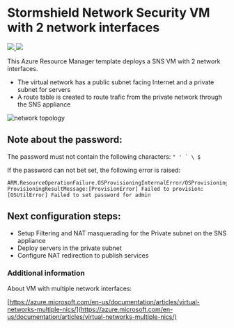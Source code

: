 # Stormshield Network Security VM with 2 network interfaces

<a href="https://portal.azure.com/#create/Microsoft.Template/uri/https%3A%2F%2Fraw.githubusercontent.com%2Fstormshield%2Fazure-templates%2Fmaster%2Fsns%2Fsns-2-nics%2Ftemplate.json" target="_blank">
    <img src="http://azuredeploy.net/deploybutton.png"/>
</a><a href="http://armviz.io/#/?load=https://raw.githubusercontent.com/stormshield/azure-templates/master/sns/sns-2-nics/template.json" target="_blank">
  <img src="http://armviz.io/visualizebutton.png"/>
</a>

This Azure Resource Manager template deploys a SNS VM with 2 network interfaces.


* The virtual network has a public subnet facing Internet and a private subnet for servers
* A route table is created to route trafic from the private network through the SNS appliance

<img src="img/topo-2nics.png" alt="network topology">

## Note about the password:

The password must not contain the following characters: ``" ' ` \ $``

If the password can not bet set, the following error is raised:
```
ARM.ResourceOperationFailure.OSProvisioningInternalError/OSProvisioningError
ProvisioningResultMessage:[ProvisionError] Failed to provision: [OSUtilError] Failed to set password for admin
```

## Next configuration steps:

* Setup Filtering and NAT masquerading for the Private subnet on the SNS appliance
* Deploy servers in the private subnet
* Configure NAT redirection to publish services


### Additional information

About VM with multiple network interfaces:

[https://azure.microsoft.com/en-us/documentation/articles/virtual-networks-multiple-nics/](https://azure.microsoft.com/en-us/documentation/articles/virtual-networks-multiple-nics/)